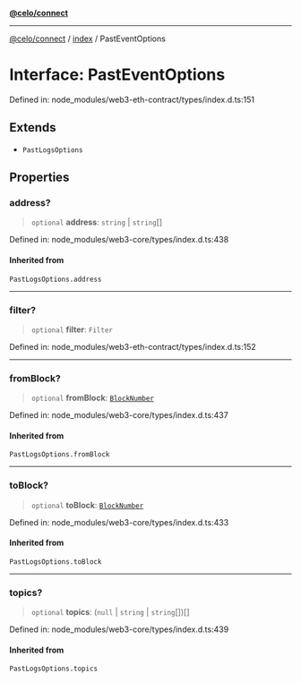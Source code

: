 [**@celo/connect**](../../README.md)

***

[@celo/connect](../../modules.md) / [index](../README.md) / PastEventOptions

# Interface: PastEventOptions

Defined in: node\_modules/web3-eth-contract/types/index.d.ts:151

## Extends

- `PastLogsOptions`

## Properties

### address?

> `optional` **address**: `string` \| `string`[]

Defined in: node\_modules/web3-core/types/index.d.ts:438

#### Inherited from

`PastLogsOptions.address`

***

### filter?

> `optional` **filter**: `Filter`

Defined in: node\_modules/web3-eth-contract/types/index.d.ts:152

***

### fromBlock?

> `optional` **fromBlock**: [`BlockNumber`](../type-aliases/BlockNumber.md)

Defined in: node\_modules/web3-core/types/index.d.ts:437

#### Inherited from

`PastLogsOptions.fromBlock`

***

### toBlock?

> `optional` **toBlock**: [`BlockNumber`](../type-aliases/BlockNumber.md)

Defined in: node\_modules/web3-core/types/index.d.ts:433

#### Inherited from

`PastLogsOptions.toBlock`

***

### topics?

> `optional` **topics**: (`null` \| `string` \| `string`[])[]

Defined in: node\_modules/web3-core/types/index.d.ts:439

#### Inherited from

`PastLogsOptions.topics`
